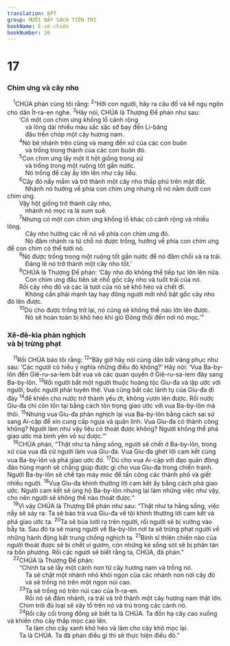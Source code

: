 ```yaml
---
translation: BPT
group: MƯỜI BẢY SÁCH TIÊN TRI
bookName: Ê-xê-chiên 
bookNumber: 26
---
```


<div class="title"><h1>17</h1><h3>Chim ưng và cây nho</h3></div>
<span class="verse exe_17_1"> <sup>1</sup>CHÚA phán cùng tôi rằng:</span>
<span class="verse exe_17_2"><sup>2</sup>“Hỡi con người, hãy ra câu đố và kể ngụ ngôn cho dân Ít-ra-en nghe.</span>
<span class="verse exe_17_3"><sup>3</sup>Hãy nói, CHÚA là Thượng Đế phán như sau:<br/>  ‘Có một con chim ưng khổng lồ cánh rộng<br/>   và lông dài nhiều màu sắc sặc sỡ bay đến Li-băng<br/>   đậu trên chóp một cây hương nam.<br/></span>
<span class="verse exe_17_4">  <sup>4</sup>Nó bẻ nhánh trên cùng và mang đến xứ của các con buôn<br/>   và trồng trong thành của các con buôn đó.<br/></span>
<span class="verse exe_17_5">  <sup>5</sup>Con chim ưng lấy một ít hột giống trong xứ<br/>   và trồng trong một ruộng tốt gần nước.<br/>   Nó trồng để cây ấy lớn lên như cây liễu.<br/></span>
<span class="verse exe_17_6">  <sup>6</sup>Cây đó nẩy mầm và trở thành một cây nho thấp phủ trên mặt đất.<br/>   Nhánh nó hướng về phía con chim ưng nhưng rễ nó nằm dưới con chim ưng.<br/>  Vậy hột giống trở thành cây nho,<br/>   nhánh nó mọc ra lá sum suê.<br/></span>
<span class="verse exe_17_7">  <sup>7</sup>Nhưng có một con chim ưng khổng lồ khác có cánh rộng và nhiều lông.<br/>   Cây nho hướng các rễ nó về phía con chim ưng đó.<br/>   Nó đâm nhánh ra từ chỗ nó được trồng, hướng về phía con chim ưng để con chim có thể tưới nó.<br/></span>
<span class="verse exe_17_8">  <sup>8</sup>Nó được trồng trong một ruộng tốt gần nước để nó đâm chồi và ra trái.<br/>   Đáng lẽ nó trở thành một cây nho tốt.’<br/></span>
<span class="verse exe_17_9">  <sup>9</sup>CHÚA là Thượng Đế phán: ‘Cây nho đó không thể tiếp tục lớn lên nữa.<br/>   Con chim ưng đầu tiên sẽ nhổ gốc cây nho và tuốt trái của nó.<br/>  Rồi cây nho đó và các lá tươi của nó sẽ khô héo và chết đi.<br/>   Không cần phải mạnh tay hay đông người mới nhổ bật gốc cây nho đó lên được.<br/></span>
<span class="verse exe_17_10">  <sup>10</sup>Dù cho được trồng trở lại, nó cũng sẽ không thể nào lớn lên được.<br/>   Nó sẽ hoàn toàn bị khô héo khi gió Đông thổi đến nơi nó mọc.’”<br/></span>
<div class="title"><h3>Xê-đê-kia phản nghịch<br/>và bị trừng phạt</h3></div>
<span class="verse exe_17_11"> <sup>11</sup>Rồi CHÚA bảo tôi rằng:</span>
<span class="verse exe_17_12"><sup>12</sup>“Bây giờ hãy nói cùng dân bất vâng phục như sau: ‘Các ngươi có hiểu ý nghĩa những điều đó không?’ Hãy nói: ‘Vua Ba-by-lôn đến Giê-ru-sa-lem bắt vua và các quan quyền ở Giê-ru-sa-lem đày sang Ba-by-lôn.</span>
<span class="verse exe_17_13"><sup>13</sup>Rồi người bắt một người thuộc hoàng tộc Giu-đa và lập ước với người, buộc người phải tuyên thệ. Vua cũng bắt các lãnh tụ của Giu-đa đi đày</span>
<span class="verse exe_17_14"><sup>14</sup>để khiến cho nước trở thành yếu ớt, không vươn lên được. Rồi nước Giu-đa chỉ còn tồn tại bằng cách tôn trọng giao ước với vua Ba-by-lôn mà thôi.</span>
<span class="verse exe_17_15"><sup>15</sup>Nhưng vua Giu-đa phản nghịch lại vua Ba-by-lôn bằng cách sai sứ sang Ai-cập để xin cung cấp ngựa và quân lính. Vua Giu-đa có thành công không? Người làm như vậy liệu có thoát được không? Người không thể phá giao ước mà bình yên vô sự được.’”<br/></span>
<span class="verse exe_17_16"> <sup>16</sup>CHÚA phán, “Thật như ta hằng sống, người sẽ chết ở Ba-by-lôn, trong xứ của vua đã cử người làm vua Giu-đa. Vua Giu-đa ghét lời cam kết cùng vua Ba-by-lôn và phá giao ước đó.</span>
<span class="verse exe_17_17"><sup>17</sup>Dù cho vua Ai-cập với đạo quân đông đảo hùng mạnh sẽ chẳng giúp được gì cho vua Giu-đa trong chiến tranh. Người Ba-by-lôn sẽ chế tạo máy móc để tấn công các thành phố và giết nhiều người.</span>
<span class="verse exe_17_18"><sup>18</sup>Vua Giu-đa khinh thường lời cam kết ấy bằng cách phá giao ước. Người cam kết sẽ ủng hộ Ba-by-lôn nhưng lại làm những việc như vậy, cho nên người sẽ không thể nào thoát được.”<br/></span>
<span class="verse exe_17_19"> <sup>19</sup>Vì vậy CHÚA là Thượng Đế phán như sau: “Thật như ta hằng sống, việc nầy sẽ xảy ra: Ta sẽ báo trả vua Giu-đa về tội khinh thường lời cam kết và phá giao ước ta.</span>
<span class="verse exe_17_20"><sup>20</sup>Ta sẽ bủa lưới ra trên người, rồi người sẽ bị vướng vào bẫy ta. Sau đó ta sẽ mang người về Ba-by-lôn nơi ta sẽ trừng phạt người về những hành động bất trung chống nghịch ta.</span>
<span class="verse exe_17_21"><sup>21</sup>Binh sĩ thiện chiến nào của người thoát được sẽ bị chết vì gươm, còn những kẻ sống sót sẽ bị phân tán ra bốn phương. Rồi các ngươi sẽ biết rằng ta, CHÚA, đã phán.”<br/></span>
<span class="verse exe_17_22"> <sup>22</sup>CHÚA là Thượng Đế phán:<br/>  “Chính ta sẽ lấy một cành non từ cây hương nam và trồng nó.<br/>   Ta sẽ chặt một nhánh nhỏ khỏi ngọn của các nhánh non nơi cây đó<br/>   và sẽ trồng nó trên một ngọn núi cao.<br/></span>
<span class="verse exe_17_23">  <sup>23</sup>Ta sẽ trồng nó trên núi cao của Ít-ra-en.<br/>   Rồi nó sẽ đâm nhánh, ra trái và trở thành một cây hương nam thật lớn.<br/>  Chim trời đủ loại sẽ xây tổ trên nó và trú trong các cành nó.<br/></span>
<span class="verse exe_17_24">  <sup>24</sup>Rồi cây cối trong đồng sẽ biết ta là CHÚA. Ta đốn hạ cây cao xuống và khiến cho cây thấp mọc cao lên.<br/>   Ta làm cho cây xanh khô héo và làm cho cây khô mọc lại.<br/>  Ta là CHÚA. Ta đã phán điều gì thì sẽ thực hiện điều đó.”<br/></span>
